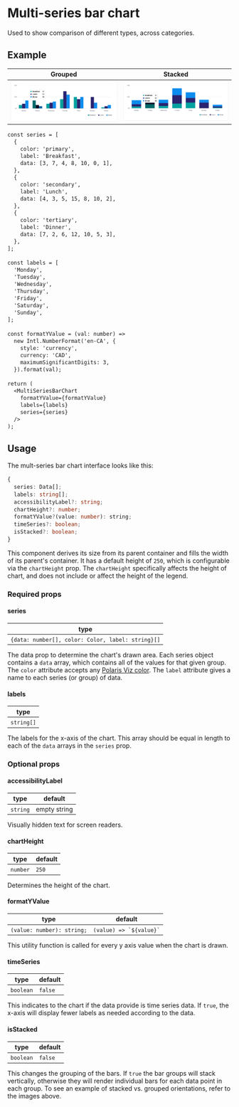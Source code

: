 # Multi-series bar chart

Used to show comparison of different types, across categories.

## Example

| Grouped                                                                                  | Stacked                                                                                  |
| ---------------------------------------------------------------------------------------- | ---------------------------------------------------------------------------------------- |
| <img src="grouped-bar-example.png" alt="Multi-series bar chart grouped example image" /> | <img src="stacked-bar-example.png" alt="Multi-series bar chart stacked example image" /> |

```tsx
const series = [
  {
    color: 'primary',
    label: 'Breakfast',
    data: [3, 7, 4, 8, 10, 0, 1],
  },
  {
    color: 'secondary',
    label: 'Lunch',
    data: [4, 3, 5, 15, 8, 10, 2],
  },
  {
    color: 'tertiary',
    label: 'Dinner',
    data: [7, 2, 6, 12, 10, 5, 3],
  },
];

const labels = [
  'Monday',
  'Tuesday',
  'Wednesday',
  'Thursday',
  'Friday',
  'Saturday',
  'Sunday',
];

const formatYValue = (val: number) =>
  new Intl.NumberFormat('en-CA', {
    style: 'currency',
    currency: 'CAD',
    maximumSignificantDigits: 3,
  }).format(val);

return (
  <MultiSeriesBarChart
    formatYValue={formatYValue}
    labels={labels}
    series={series}
  />
);
```

## Usage

The mult-series bar chart interface looks like this:

```typescript
{
  series: Data[];
  labels: string[];
  accessibilityLabel?: string;
  chartHeight?: number;
  formatYValue?(value: number): string;
  timeSeries?: boolean;
  isStacked?: boolean;
}
```

This component derives its size from its parent container and fills the width of its parent's container. It has a default height of `250`, which is configurable via the `chartHeight` prop. The `chartHeight` specifically affects the height of chart, and does not include or affect the height of the legend.

### Required props

#### series

| type                                              |
| ------------------------------------------------- |
| `{data: number[], color: Color, label: string}[]` |

The data prop to determine the chart's drawn area. Each series object contains a `data` array, which contains all of the values for that given group. The `color` attribute accepts any [Polaris Viz color](documentation/Polaris-Viz-colors.md). The `label` attribute gives a name to each series (or group) of data.

#### labels

| type       |
| ---------- |
| `string[]` |

The labels for the x-axis of the chart. This array should be equal in length to each of the `data` arrays in the `series` prop.

### Optional props

#### accessibilityLabel

| type     | default      |
| -------- | ------------ |
| `string` | empty string |

Visually hidden text for screen readers.

#### chartHeight

| type     | default |
| -------- | ------- |
| `number` | `250`   |

Determines the height of the chart.

#### formatYValue

| type                       | default                     |
| -------------------------- | --------------------------- |
| `(value: number): string;` | `` (value) => `${value}` `` |

This utility function is called for every y axis value when the chart is drawn.

#### timeSeries

| type      | default |
| --------- | ------- |
| `boolean` | `false` |

This indicates to the chart if the data provide is time series data. If `true`, the x-axis will display fewer labels as needed according to the data.

#### isStacked

| type      | default |
| --------- | ------- |
| `boolean` | `false` |

This changes the grouping of the bars. If `true` the bar groups will stack vertically, otherwise they will render individual bars for each data point in each group. To see an example of stacked vs. grouped orientations, refer to the images above.

